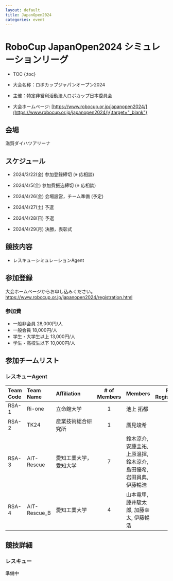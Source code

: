 ```yaml
---
layout: default
title: JapanOpen2024
categories: event
---
```


# RoboCup JapanOpen2024 シミュレーションリーグ

- TOC
{:toc}


- 大会名称：ロボカップジャパンオープン2024
- 主催：特定非営利活動法人ロボカップ日本委員会
- 大会ホームページ: [https://www.robocup.or.jp/japanopen2024/](https://www.robocup.or.jp/japanopen2024/){:target="_blank"}

## 会場

滋賀ダイハツアリーナ

## スケジュール

- 2024/3/22(金) 参加登録締切 (※ 応相談)
- 2024/4/5(金) 参加費振込締切 (※ 応相談)

- 2024/4/26(金) 会場設営，チーム準備 (予定)
- 2024/4/27(土) 予選
- 2024/4/28(日) 予選
- 2024/4/29(月) 決勝，表彰式


## 競技内容

- レスキューシミュレーションAgent

## 参加登録

大会ホームページからお申し込みください。
https://www.robocup.or.jp/japanopen2024/registration.html

### 参加費

- 一般非会員 28,000円/人
- 一般会員 18,000円/人
- 学生・大学生以上 13,000円/人
- 学生・高校生以下 10,000円/人


## 参加チームリスト
### レスキューAgent

|Team Code |Team Name |Affiliation |# of Members |Members |Full Registration |
| :---     | :---     | :---       | :---:       | :---   | :---:            |
| RSA-1    | Ri-one    | 立命館大学　　　　　　| 1           |池上 拓都| ○ |
| RSA-2    | TK24     | 産業技術総合研究所 | 1      |鷹見竣希| ○ |
| RSA-3    | AIT-Rescue | 愛知工業大学，愛知大学 | 7 | 鈴木涼介, 安藤圭祐, 上原温揮, 鈴木涼介, 島田優希, 岩田員典, 伊藤暢浩 | ○ |
| RSA-4    | AIT-Rescue_B | 愛知工業大学 | 4 | 山本竜甲, 藤井駿太郎, 加藤幸太, 伊藤暢浩 | ○ |

## 競技詳細

### レスキュー
準備中
